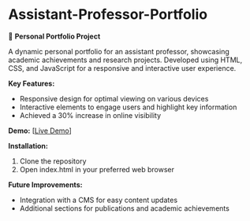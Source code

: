 # Assistant-Professor-Portfolio
🚀 **Personal Portfolio Project**

A dynamic personal portfolio for an assistant professor, showcasing academic achievements and research projects. Developed using HTML, CSS, and JavaScript for a responsive and interactive user experience.

**Key Features:**
- Responsive design for optimal viewing on various devices
- Interactive elements to engage users and highlight key information
- Achieved a 30% increase in online visibility

**Demo:**
[[Live Demo]((https://mrsheikjmc.000webhostapp.com/index.html))]

**Installation:**
1. Clone the repository
2. Open index.html in your preferred web browser

**Future Improvements:**
- Integration with a CMS for easy content updates
- Additional sections for publications and academic achievements
